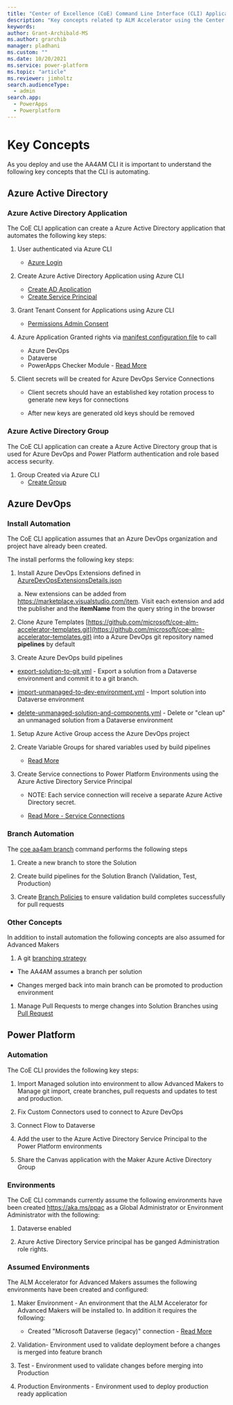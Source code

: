 ```yaml
---
title: "Center of Excellence (CoE) Command Line Interface (CLI) Application Lifecycle Management (ALM) Accelerator key concepts"
description: "Key concepts related tp ALM Accelerator using the Center of Excellence (CoE) Command Line Interface (CLI)"
keywords: 
author: Grant-Archibald-MS
ms.author: grarchib
manager: pladhani
ms.custom: ""
ms.date: 10/20/2021
ms.service: power-platform
ms.topic: "article"
ms.reviewer: jimholtz
search.audienceType: 
  - admin
search.app: 
  - PowerApps
  - Powerplatform
---
```



# Key Concepts

As you deploy and use the AA4AM CLI it is important to understand the following key concepts that the CLI is automating.

## Azure Active Directory

### Azure Active Directory Application

The CoE CLI application can create a Azure Active Directory application that automates the following key steps:

1. User authenticated via Azure CLI
   - [Azure Login](/cli/azure/reference-index?#az_login)

1. Create Azure Active Directory Application using Azure CLI
   - [Create AD Application](/cli/azure/ad/app?#az_ad_app_create)
   - [Create Service Principal](/cli/azure/ad/sp?#az_ad_sp_create)

1. Grant Tenant Consent for Applications using Azure CLI
   - [Permissions Admin Consent](/cli/azure/ad/app/permission?#az_ad_app_permission_admin_consent)

1. Azure Application Granted rights via [manifest configuration file](https://github.com/microsoft/coe-starter-kit/blob/main/coe-cli/config/manifest.json) to call
   - Azure DevOps
   - Dataverse
   - PowerApps Checker Module - [Read More](/powershell/powerapps/get-started-powerapps-checker)

1. Client secrets will be created for Azure DevOps Service Connections

   - Client secrets should have an established key rotation process to generate new keys for connections

   - After new keys are generated old keys should be removed

### Azure Active Directory Group

The CoE CLI application can create a Azure Active Directory group that is used for Azure DevOps and Power Platform authentication and role based access security.

1. Group Created via Azure CLI
   - [Create Group](/cli/azure/ad/group?#az_ad_group_create)

## Azure DevOps

### Install Automation

The CoE CLI application assumes that an Azure DevOps organization and project have already been created.

The install performs the following key steps:

1. Install Azure DevOps Extensions defined in [AzureDevOpsExtensionsDetails.json](https://github.com/microsoft/coe-starter-kit/blob/main/coe-cli/config/AzureDevOpsExtensionsDetails.json)

   a. New extensions can be added from https://marketplace.visualstudio.com/item. Visit each extension and add the publisher and the **itemName** from the query string in the browser

1. Clone Azure Templates [https://github.com/microsoft/coe-alm-accelerator-templates.git](https://github.com/microsoft/coe-alm-accelerator-templates.git) into a Azure DevOps git repository named **pipelines** by default

1. Create Azure DevOps build pipelines
  
- [export-solution-to-git.yml](https://github.com/microsoft/coe-alm-accelerator-templates/blob/main/Pipelines/export-solution-to-git.yml) - Export a solution from a Dataverse environment and commit it to a git branch.

- [import-unmanaged-to-dev-environment.yml](https://github.com/microsoft/coe-alm-accelerator-templates/blob/main/Pipelines/import-unmanaged-to-dev-environment.yml) - Import solution into Dataverse environment

- [delete-unmanaged-solution-and-components.yml](https://github.com/microsoft/coe-alm-accelerator-templates/blob/main/Pipelines/delete-unmanaged-solution-and-components.yml) - Delete or "clean up" an unmanaged solution from a Dataverse environment

1. Setup Azure Active Group access the Azure DevOps project

1. Create Variable Groups for shared variables used by build pipelines 

   - [Read More](/azure/devops/pipelines/library/variable-groups)

1. Create Service connections to Power Platform Environments using the Azure Active Directory Service Principal

   - NOTE: Each service connection will receive a separate Azure Active Directory secret.

   - [Read More - Service Connections](/azure/devops/pipelines/library/service-endpoints)

### Branch Automation

The [coe aa4am branch](./maker-setup.md#maker-create-solution) command performs the following steps

1. Create a new branch to store the Solution

1. Create build pipelines for the Solution Branch (Validation, Test, Production)

1. Create [Branch Policies](/azure/devops/repos/git/branch-policies-overview) to ensure validation build completes successfully for pull requests

### Other Concepts

In addition to install automation the following concepts are also assumed for Advanced Makers

1. A git [branching strategy](./branching-and-merging.md)

- The AA4AM assumes a branch per solution

- Changes merged back into main branch can be promoted to production environment

1. Manage Pull Requests to merge changes into Solution Branches using [Pull Request](/azure/devops/repos/git/pull-requests)

## Power Platform

### Automation

The CoE CLI provides the following key steps:

1. Import Managed solution into environment to allow Advanced Makers to Manage git import, create branches, pull requests and updates to test and production.

1. Fix Custom Connectors used to connect to Azure DevOps

1. Connect Flow to Dataverse

1. Add the user to the Azure Active Directory Service Principal to the Power Platform environments

1. Share the Canvas application with the Maker Azure Active Directory Group

### Environments

The CoE CLI commands currently assume the following environments have been created https://aka.ms/ppac as a Global Administrator or Environment Administrator with the following:

1. Dataverse enabled 

1. Azure Active Directory Service principal has be ganged Administration role rights.

### Assumed Environments

The ALM Accelerator for Advanced Makers assumes the following environments have been created and configured:

1. Maker Environment - An environment that the ALM Accelerator for Advanced Makers will be installed to. In addition it requires the following:

   - Created "Microsoft Dataverse (legacy)" connection - [Read More](./before-you-start.md#maker-environment-dataverse)

1. Validation- Environment used to validate deployment before a changes is merged into feature branch

1. Test - Environment used to validate changes before merging into Production

1. Production Environments - Environment used to deploy production ready application
